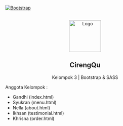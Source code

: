 [![Bootstrap][Bootstrap.com]][Bootstrap-url]

<!-- PROJECT LOGO -->
<br />
<div align="center">
  <a href="https://github.com/nellaadrs/Kel3_BootstrapSASS">
    <img src="https://cdn.discordapp.com/attachments/875383813411311627/1154626194134806598/CirengQu_Logo2.png" alt="Logo" width="100" height="100">
  </a>

  <h2 align="center">CirengQu</h2>
  <p align="center">Kelompok 3 | Bootstrap & SASS</p>
</div>

<div>
  <p>Anggota Kelompok :</p>
  <ul> 
    <li>Gandhi (index.html) </li>
    <li>Syukran (menu.html)</li>
    <li>Nella (about.html)</li>
    <li>Ikhsan (testimonial.html)</li>
    <li>Khrisna (order.html)</li>
  </ul>
</div>

[Bootstrap.com]: https://img.shields.io/badge/Bootstrap-563D7C?style=for-the-badge&logo=bootstrap&logoColor=white
[Bootstrap-url]: https://getbootstrap.com
